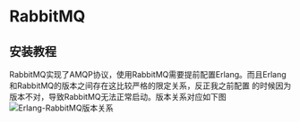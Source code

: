 # RabbitMQ

## 安装教程
RabbitMQ实现了AMQP协议，使用RabbitMQ需要提前配置Erlang。而且Erlang和RabbitMQ的版本之间存在这比较严格的限定关系，反正我之前配置
的时候因为版本不对，导致RabbitMQ无法正常启动。版本关系对应如下图
![Erlang-RabbitMQ版本关系]()